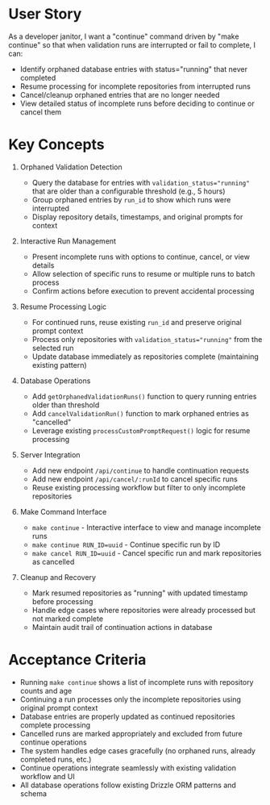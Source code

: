 # User Story

As a developer janitor, I want a "continue" command driven by "make continue" so that when validation runs are interrupted or fail to complete, I can:

- Identify orphaned database entries with status="running" that never completed
- Resume processing for incomplete repositories from interrupted runs
- Cancel/cleanup orphaned entries that are no longer needed
- View detailed status of incomplete runs before deciding to continue or cancel them

# Key Concepts

1. Orphaned Validation Detection

    - Query the database for entries with `validation_status="running"` that are older than a configurable threshold (e.g., 5 hours)
    - Group orphaned entries by `run_id` to show which runs were interrupted
    - Display repository details, timestamps, and original prompts for context

2. Interactive Run Management

    - Present incomplete runs with options to continue, cancel, or view details
    - Allow selection of specific runs to resume or multiple runs to batch process
    - Confirm actions before execution to prevent accidental processing

3. Resume Processing Logic

    - For continued runs, reuse existing `run_id` and preserve original prompt context
    - Process only repositories with `validation_status="running"` from the selected run
    - Update database immediately as repositories complete (maintaining existing pattern)

4. Database Operations

    - Add `getOrphanedValidationRuns()` function to query running entries older than threshold
    - Add `cancelValidationRun()` function to mark orphaned entries as "cancelled"
    - Leverage existing `processCustomPromptRequest()` logic for resume processing

5. Server Integration

    - Add new endpoint `/api/continue` to handle continuation requests
    - Add new endpoint `/api/cancel/:runId` to cancel specific runs
    - Reuse existing processing workflow but filter to only incomplete repositories

6. Make Command Interface

    - `make continue` - Interactive interface to view and manage incomplete runs
    - `make continue RUN_ID=uuid` - Continue specific run by ID
    - `make cancel RUN_ID=uuid` - Cancel specific run and mark repositories as cancelled

7. Cleanup and Recovery

    - Mark resumed repositories as "running" with updated timestamp before processing
    - Handle edge cases where repositories were already processed but not marked complete
    - Maintain audit trail of continuation actions in database

# Acceptance Criteria

- Running `make continue` shows a list of incomplete runs with repository counts and age
- Continuing a run processes only the incomplete repositories using original prompt context
- Database entries are properly updated as continued repositories complete processing
- Cancelled runs are marked appropriately and excluded from future continue operations
- The system handles edge cases gracefully (no orphaned runs, already completed runs, etc.)
- Continue operations integrate seamlessly with existing validation workflow and UI
- All database operations follow existing Drizzle ORM patterns and schema
